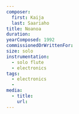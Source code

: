 ```yaml
---
composer:
  first: Kaija
  last: Saariaho
title: Noanoa
duration:
yearComposed: 1992
commissionedOrWrittenFor:
size: solo
instrumentation:
  - solo flute
  - electronics
tags:
  - electronics
  -
media:
  - title:
    url:
---
```


